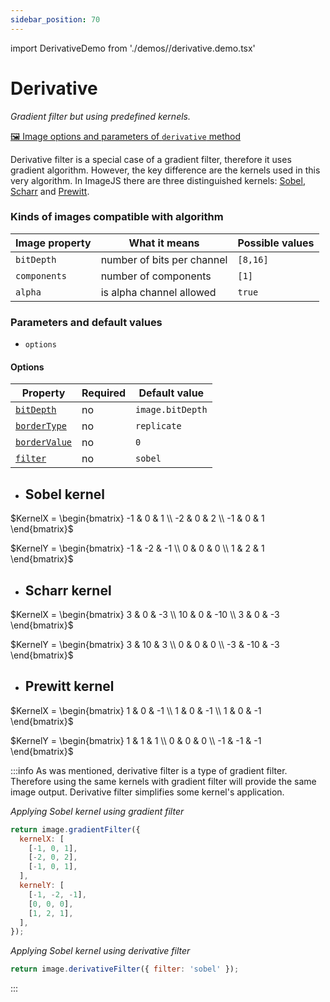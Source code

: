 ```yaml
---
sidebar_position: 70
---
```


import DerivativeDemo from './demos//derivative.demo.tsx'

# Derivative

_Gradient filter but using predefined kernels._

[🖼️ Image options and parameters of `derivative` method](https://api.image-js.org/classes/index.Image.html#derivativeFilter 'link on github io')

Derivative filter is a special case of a gradient filter, therefore it uses gradient algorithm. However, the key difference are the kernels used in this very algorithm. In ImageJS there are three distinguished kernels: [Sobel](https://en.wikipedia.org/wiki/Sobel_operator 'wikipedia link on Sobel kernel'), [Scharr](https://en.wikipedia.org/wiki/Sobel_operator#Alternative_operators 'wikipedia link on Scharr operator') and [Prewitt](https://en.wikipedia.org/wiki/Prewitt_operator 'wikipedia link on Prewitt kernel').

<DerivativeDemo />

### Kinds of images compatible with algorithm

| Image property | What it means              | Possible values |
| -------------- | -------------------------- | --------------- |
| `bitDepth`     | number of bits per channel | `[8,16]`        |
| `components`   | number of components       | `[1]`           |
| `alpha`        | is alpha channel allowed   | `true`          |

### Parameters and default values

- `options`

#### Options

| Property                                                                                            | Required | Default value    |
| --------------------------------------------------------------------------------------------------- | -------- | ---------------- |
| [`bitDepth`](https://api.image-js.org/interfaces/index.DerivativeFilterOptions.html#bitDepth)       | no       | `image.bitDepth` |
| [`borderType`](https://api.image-js.org/interfaces/index.DerivativeFilterOptions.html#borderType)   | no       | `replicate`      |
| [`borderValue`](https://api.image-js.org/interfaces/index.DerivativeFilterOptions.html#borderValue) | no       | `0`              |
| [`filter`](https://api.image-js.org/interfaces/index.DerivativeFilterOptions.html#filter)           | no       | `sobel`          |

- ## Sobel kernel

$KernelX = \begin{bmatrix}
-1 & 0 & 1 \\
-2 & 0 & 2 \\
-1 & 0 & 1
\end{bmatrix}$

$KernelY = \begin{bmatrix}
-1 & -2 & -1 \\
0 & 0 & 0 \\
1 & 2 & 1
\end{bmatrix}$

- ## Scharr kernel

$KernelX = \begin{bmatrix}
3 & 0 & -3 \\
10 & 0 & -10 \\
3 & 0 & -3
\end{bmatrix}$

$KernelY = \begin{bmatrix}
3 & 10 & 3 \\
0 & 0 & 0 \\
-3 & -10 & -3
\end{bmatrix}$

- ## Prewitt kernel

$KernelX = \begin{bmatrix}
1 & 0 & -1 \\
1 & 0 & -1 \\
1 & 0 & -1
\end{bmatrix}$

$KernelY = \begin{bmatrix}
1 & 1 & 1 \\
0 & 0 & 0 \\
-1 & -1 & -1
\end{bmatrix}$

:::info
As was mentioned, derivative filter is a type of gradient filter. Therefore using the same kernels with gradient filter will provide the same image output. Derivative filter simplifies some kernel's application.

_Applying Sobel kernel using gradient filter_

```js
return image.gradientFilter({
  kernelX: [
    [-1, 0, 1],
    [-2, 0, 2],
    [-1, 0, 1],
  ],
  kernelY: [
    [-1, -2, -1],
    [0, 0, 0],
    [1, 2, 1],
  ],
});
```

_Applying Sobel kernel using derivative filter_

```js
return image.derivativeFilter({ filter: 'sobel' });
```

:::
